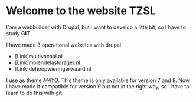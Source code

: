 # Welcome to the website TZSL

I'am a webbuilder with Drupal, but I want to develop a litte bit, so I have to study **GIT** 

I have made 3 operational websites with drupal
- [Link]multivocaal.nl
- [Link]molendelastdrager.nl
- [Link]dehoopwieringerwaard.nl

I use as theme _MAYO_. This theme is only available for version 7 and 8. Now i have made it compatible for version 9 but not in the right way, so I have to learn to do this with git



